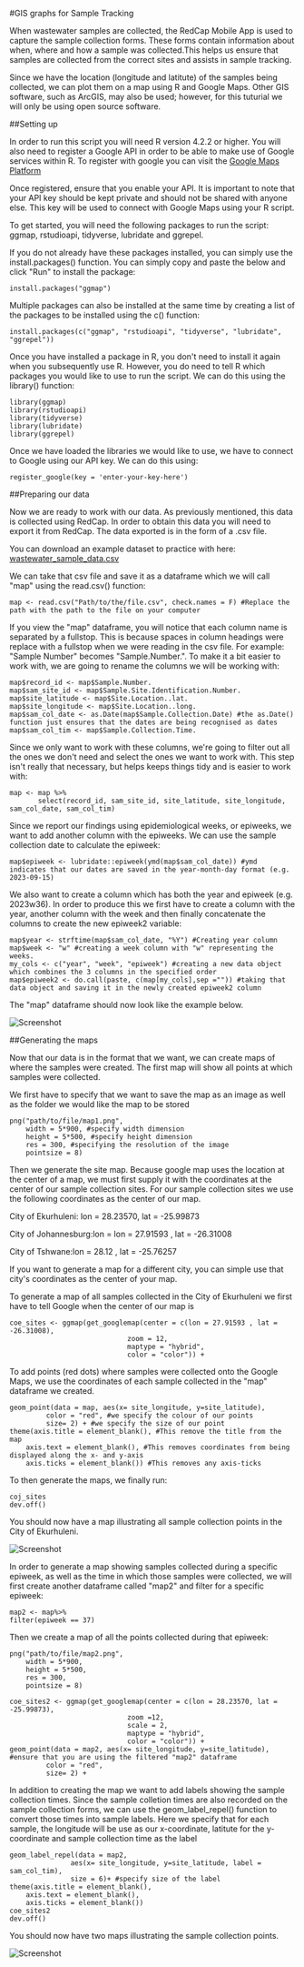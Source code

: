 #GIS graphs for Sample Tracking 

When wastewater samples are collected, the RedCap Mobile App is used to capture 
the sample collection forms. These forms contain information about when, where and 
how a sample was collected.This helps us ensure that samples are collected from 
the correct sites and assists in sample tracking. 

Since we have the location (longitude and latitute) of the samples being collected, 
we can plot them on a map using R and Google Maps. Other GIS software, such as ArcGIS, 
may also be used; however, for this tuturial we will only be using open source software. 

##Setting up 

In order to run this script you will need R version 4.2.2 or higher. You will also need to register a Google API
in order to be able to make use of Google services within R. 
To register with google you can visit the [Google Maps Platform](https://mapsplatform.google.com/)

Once registered, ensure that you enable your API. It is important to note that your API key should be kept private 
and should not be shared with anyone else. This key will be used to connect with Google Maps using your R script. 

To get started, you will need the following packages to run the script: ggmap, rstudioapi, tidyverse, lubridate and ggrepel. 

If you do not already have these packages installed, you can simply use the install.packages() function.
You can simply copy and paste the below and click "Run" to install the package: 
 	
	install.packages("ggmap")
 
Multiple packages can also be installed at the same time by creating a list of the packages to be installed using the c() function: 
	
	install.packages(c("ggmap", "rstudioapi", "tidyverse", "lubridate", "ggrepel"))

Once you have installed a package in R, you don't need to install it again when you subsequently use R. 
However, you do need to tell R which packages you would like to use to run the script. 
We can do this using the library() function: 

	library(ggmap)
	library(rstudioapi)
	library(tidyverse)
	library(lubridate)
	library(ggrepel)

Once we have loaded the libraries we would like to use, we have to connect to Google using our API key. We can do this using: 

	register_google(key = 'enter-your-key-here')

##Preparing our data

Now we are ready to work with our data. As previously mentioned, this data is collected using RedCap. In order to obtain this data 
you will need to export it from RedCap. The data exported is in the form of a .csv file.

You can download an example dataset to practice with here: <a href="static_files/wastewater_sample_data.csv" download>wastewater_sample_data.csv</a>

 
We can take that csv file and save it as a dataframe which we will call "map" using the read.csv() function: 

	map <- read.csv("Path/to/the/file.csv", check.names = F) #Replace the path with the path to the file on your computer


If you view the "map" dataframe, you will notice that each column name is separated by a fullstop. This is because spaces in 
column headings were replace with a fullstop when we were reading in the csv file. For example: "Sample Number" 
becomes "Sample.Number.". To make it a bit easier to work with, we are going to rename the columns we will be working with:

	map$record_id <- map$Sample.Number.
	map$sam_site_id <- map$Sample.Site.Identification.Number.
	map$site_latitude <- map$Site.Location..lat.
	map$site_longitude <- map$Site.Location..long.
	map$sam_col_date <- as.Date(map$Sample.Collection.Date) #the as.Date() function just ensures that the dates are being recognised as dates
	map$sam_col_tim <- map$Sample.Collection.Time.


Since we only want to work with these columns, we're going to filter out all the ones we don't need and select the ones we want to work with.
This step isn't really that necessary, but helps keeps things tidy and is easier to work with: 

	map <- map %>% 
	       select(record_id, sam_site_id, site_latitude, site_longitude, sam_col_date, sam_col_tim)


Since we report our findings using epidemiological weeks, or epiweeks, we want to add another column with the epiweeks. 
We can use the sample collection date to calculate the epiweek: 

	map$epiweek <- lubridate::epiweek(ymd(map$sam_col_date)) #ymd indicates that our dates are saved in the year-month-day format (e.g. 2023-09-15) 

We also want to create a column which has both the year and epiweek (e.g. 2023w36). In order to produce this we first 
have to create a column with the year, another column with the week and then finally concatenate the columns to create the new epiweek2 variable:

	map$year <- strftime(map$sam_col_date, "%Y") #Creating year column  
	map$week <- "w" #creating a week column with "w" representing the weeks. 
	my_cols <- c("year", "week", "epiweek") #creating a new data object which combines the 3 columns in the specified order
	map$epiweek2 <- do.call(paste, c(map[my_cols],sep ="")) #taking that data object and saving it in the newly created epiweek2 column


The "map" dataframe should now look like the example below. 

![Screenshot](img/map_df.png) 

##Generating the maps

Now that our data is in the format that we want, we can create maps of where the samples were created.
The first map will show all points at which samples were collected.

We first have to specify that we want to save the map as an image as well as the folder we would like the map to be stored

	
	png("path/to/file/map1.png", 
    	width = 5*900, #specify width dimension
    	height = 5*500, #specify height dimension
    	res = 300, #specifying the resolution of the image
    	pointsize = 8)

Then we generate the site map. Because google map uses the location at the center
of a map, we must first supply it with the coordinates at the center of our sample collection sites. 
For our sample collection sites we use the following coordinates as the center of our map. 

City of Ekurhuleni: lon = 28.23570, lat = -25.99873

City of Johannesburg:lon = lon = 27.91593 , lat = -26.31008

City of Tshwane:lon = 28.12 , lat = -25.76257

If you want to generate a map for a different city, you can simple use that city's coordinates as the center of your map.

To generate a map of all samples collected in the City of Ekurhuleni we first have to tell Google when the center of our map is

	coe_sites <- ggmap(get_googlemap(center = c(lon = 27.91593 , lat = -26.31008),
                                 zoom = 12,
                                 maptype = "hybrid",
                                 color = "color")) +

To add points (red dots) where samples were collected onto the Google Maps, we use the coordinates 
of each sample collected in the "map" dataframe we created. 

	geom_point(data = map, aes(x= site_longitude, y=site_latitude),
             color = "red", #we specify the colour of our points
             size= 2) + #we specify the size of our point
	theme(axis.title = element_blank(), #This remove the title from the map
        axis.text = element_blank(), #This removes coordinates from being displayed along the x- and y-axis
        axis.ticks = element_blank()) #This removes any axis-ticks

To then generate the maps, we finally run: 

	coj_sites
	dev.off()


You should now have a map illustrating all sample collection points in the City of Ekurhuleni.

![Screenshot](img/Map1.png)

In order to generate a map showing samples collected during a specific 
epiweek, as well as the time in which those samples were collected, we will 
first create another dataframe called "map2" and filter for a specific epiweek: 

	map2 <- map%>% 
	filter(epiweek == 37)

Then we create a map of all the points collected during that epiweek: 

	png("path/to/file/map2.png", 
    	width = 5*900,
    	height = 5*500, 
    	res = 300,
    	pointsize = 8)

	coe_sites2 <- ggmap(get_googlemap(center = c(lon = 28.23570, lat = -25.99873),
                                 zoom =12,
                                 scale = 2,
                                 maptype = "hybrid",
                                 color = "color")) +
	geom_point(data = map2, aes(x= site_longitude, y=site_latitude), #ensure that you are using the filtered "map2" dataframe
             color = "red", 
             size= 2) +

In addition to creating the map we want to add labels showing the sample collection times. Since the sample colletion times are also recorded on 
the sample collection forms, we can use the geom_label_repel() function to convert those times into sample labels. Here we specify that for each
sample, the longitude will be use as our x-coordinate, latitute for the y-coordinate and sample collection time as the label
 
	geom_label_repel(data = map2, 
                   aes(x= site_longitude, y=site_latitude, label = sam_col_tim), 
                   size = 6)+ #specify size of the label
	theme(axis.title = element_blank(),
        axis.text = element_blank(),
        axis.ticks = element_blank())
	coe_sites2
	dev.off()

You should now have two maps illustrating the sample collection points. 

![Screenshot](img/Map2.png)
